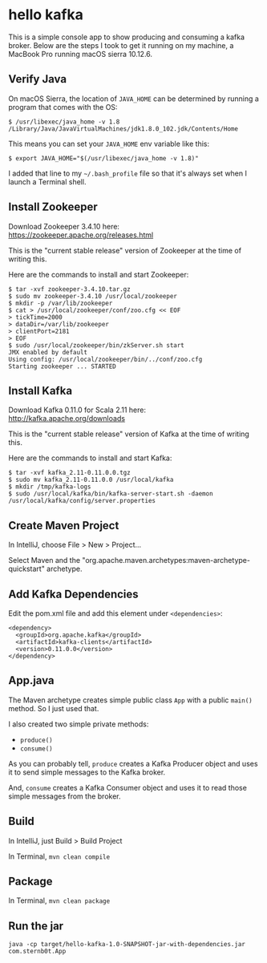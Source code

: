 # hello kafka

This is a simple console app to show producing and consuming a kafka broker. Below are the steps I took to get it running on my machine, a MacBook Pro running macOS sierra 10.12.6.

## Verify Java

On macOS Sierra, the location of `JAVA_HOME` can be determined by running a program that comes with the OS:

```
$ /usr/libexec/java_home -v 1.8
/Library/Java/JavaVirtualMachines/jdk1.8.0_102.jdk/Contents/Home
``` 

This means you can set your `JAVA_HOME` env variable like this:

```
$ export JAVA_HOME="$(/usr/libexec/java_home -v 1.8)"
```

I added that line to my `~/.bash_profile` file so that it's always set when I launch a Terminal shell.

## Install Zookeeper

Download Zookeeper 3.4.10 here: https://zookeeper.apache.org/releases.html

This is the "current stable release" version of Zookeeper at the time of writing this.

Here are the commands to install and start Zookeeper:

```
$ tar -xvf zookeeper-3.4.10.tar.gz
$ sudo mv zookeeper-3.4.10 /usr/local/zookeeper
$ mkdir -p /var/lib/zookeeper
$ cat > /usr/local/zookeeper/conf/zoo.cfg << EOF
> tickTime=2000
> dataDir=/var/lib/zookeeper
> clientPort=2181
> EOF
$ sudo /usr/local/zookeeper/bin/zkServer.sh start
JMX enabled by default
Using config: /usr/local/zookeeper/bin/../conf/zoo.cfg
Starting zookeeper ... STARTED
```

## Install Kafka

Download Kafka 0.11.0 for Scala 2.11 here: http://kafka.apache.org/downloads

This is the "current stable release" version of Kafka at the time of writing this.

Here are the commands to install and start Kafka:

```
$ tar -xvf kafka_2.11-0.11.0.0.tgz
$ sudo mv kafka_2.11-0.11.0.0 /usr/local/kafka
$ mkdir /tmp/kafka-logs
$ sudo /usr/local/kafka/bin/kafka-server-start.sh -daemon /usr/local/kafka/config/server.properties
```

## Create Maven Project

In IntelliJ, choose File > New > Project... 

Select Maven and the "org.apache.maven.archetypes:maven-archetype-quickstart" archetype.

## Add Kafka Dependencies

Edit the pom.xml file and add this element under `<dependencies>`:

```
<dependency>
  <groupId>org.apache.kafka</groupId>
  <artifactId>kafka-clients</artifactId>
  <version>0.11.0.0</version>
</dependency>
```

## App.java

The Maven archetype creates simple public class `App` with a public `main()` method. So I just used that.

I also created two simple private methods:

* `produce()`
* `consume()`

As you can probably tell, `produce` creates a Kafka Producer object and uses it to send simple messages to the Kafka broker.

And, `consume` creates a Kafka Consumer object and uses it to read those simple messages from the broker.

## Build

In IntelliJ, just Build > Build Project

In Terminal, `mvn clean compile`

## Package

In Terminal, `mvn clean package`

## Run the jar

```
java -cp target/hello-kafka-1.0-SNAPSHOT-jar-with-dependencies.jar com.sternb0t.App
```

